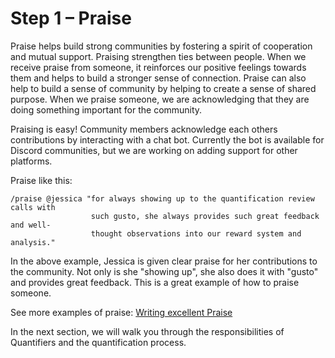 # Step 1 – Praise

Praise helps build strong communities by fostering a spirit of cooperation and mutual support. Praising strengthen ties between people. When we receive praise from someone, it reinforces our positive feelings towards them and helps to build a stronger sense of connection. Praise can also help to build a sense of community by helping to create a sense of shared purpose. When we praise someone, we are acknowledging that they are doing something important for the community.

Praising is easy! Community members acknowledge each others contributions by interacting with a chat bot. Currently the bot is available for Discord communities, but we are working on adding support for other platforms.

Praise like this:

```
/praise @jessica "for always showing up to the quantification review calls with
                  such gusto, she always provides such great feedback and well-
                  thought observations into our reward system and analysis."
```

In the above example, Jessica is given clear praise for her contributions to the community. Not only is she "showing up", she also does it with "gusto" and provides great feedback. This is a great example of how to praise someone.

See more examples of praise: [Writing excellent Praise](/docs/writing-excellent-praise)

In the next section, we will walk you through the responsibilities of Quantifiers and the quantification process.
